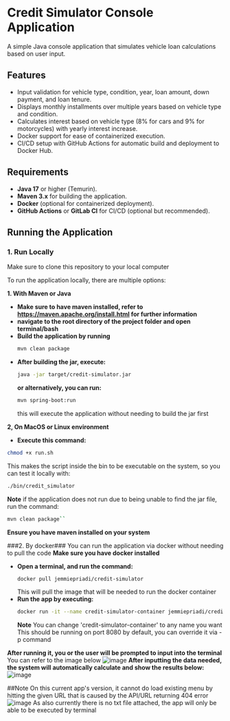 # Credit Simulator Console Application

A simple Java console application that simulates vehicle loan calculations based on user input.

## Features

- Input validation for vehicle type, condition, year, loan amount, down payment, and loan tenure.
- Displays monthly installments over multiple years based on vehicle type and condition.
- Calculates interest based on vehicle type (8% for cars and 9% for motorcycles) with yearly interest increase.
- Docker support for ease of containerized execution.
- CI/CD setup with GitHub Actions for automatic build and deployment to Docker Hub.

## Requirements

- **Java 17** or higher (Temurin).
- **Maven 3.x** for building the application.
- **Docker** (optional for containerized deployment).
- **GitHub Actions** or **GitLab CI** for CI/CD (optional but recommended).

## Running the Application

### 1. Run Locally
Make sure to clone this repository to your local computer

To run the application locally, there are multiple options:

**1. With Maven or Java**
- **Make sure to have maven installed, refer to https://maven.apache.org/install.html for further information**
- **navigate to the root directory of the project folder and open terminal/bash**
- **Build the application by running**
  ```bash
  mvn clean package
- **After building the jar, execute:**
  ```bash
  java -jar target/credit-simulator.jar
  ```
  **or alternatively, you can run:**
  ```bash
  mvn spring-boot:run
  ```
  this will execute the application without needing to build the jar first

**2, On MacOS or Linux environment**
- **Execute this command:**
```bash
chmod +x run.sh
```
This makes the script inside the bin to be executable on the system, so you can test it locally with:
```bash
./bin/credit_simulator
```
**Note**
if the application does not run due to being unable to find the jar file, run the command:
```bash
mvn clean package``
```
**Ensure you have maven installed on your system**



###2. By docker###
You can run the application via docker without needing to pull the code
**Make sure you have docker installed**
- **Open a terminal, and run the command:**
  ```bash
  docker pull jemmiepriadi/credit-simulator
  ```
  This will pull the image that will be needed to run the docker container
- **Run the app by executing:**
  ```bash
  docker run -it --name credit-simulator-container jemmiepriadi/credit-simulator
  ```
  **Note**
  You can change 'credit-simulator-container' to any name you want
  This should be running on port 8080 by default, you can override it via -p command

**After running it, you or the user will be prompted to input into the terminal**  
You can refer to the image below
![image](https://github.com/user-attachments/assets/c0447874-5d64-4d33-bdbe-e84f9b7c1de5)
**After inputting the data needed, the system will automatically calculate and show the results below:**
![image](https://github.com/user-attachments/assets/27390866-7946-4dcd-b3c9-ae8cfd228514)


##Note
On this current app's version, it cannot do load existing menu by hitting the given URL that is caused by the API/URL returning 404 error
![image](https://github.com/user-attachments/assets/c49bba1f-90d5-4adf-8c2c-41378d5475e1)
As also currently there is no txt file attached, the app will only be able to be executed by terminal
